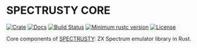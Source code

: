 SPECTRUSTY CORE
===============

[![Crate][Crate img]][Crate Link]
[![Docs][Docs img]][Docs Link]
[![Build Status][Build img]][Build Link]
[![Minimum rustc version][rustc version img]][rustc version link]
[![License][License img]][License Link]

Core components of [SPECTRUSTY]: ZX Spectrum emulator library in Rust.

[SPECTRUSTY]: https://royaltm.github.io/spectrusty/
[Crate Link]: https://crates.io/crates/spectrusty-core
[Crate img]: https://img.shields.io/crates/v/spectrusty-core.svg
[Docs Link]: https://docs.rs/spectrusty-core
[Docs img]: https://docs.rs/spectrusty-core/badge.svg
[Build Link]: https://github.com/royaltm/spectrusty/actions/workflows/ci.yml
[Build img]: https://github.com/royaltm/spectrusty/actions/workflows/ci.yml/badge.svg?branch=master
[rustc version link]: https://github.com/royaltm/spectrusty#rust-version-requirements
[rustc version img]: https://img.shields.io/badge/rustc-1.59+-lightgray.svg
[License Link]: https://www.gnu.org/licenses/#LGPL
[License img]: https://img.shields.io/crates/l/spectrusty-core
